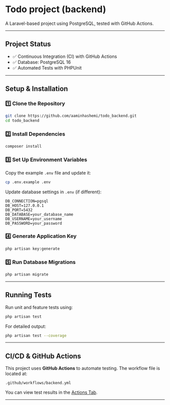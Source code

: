 # Todo project (backend)


A Laravel-based project using PostgreSQL, tested with GitHub Actions.

---

## Project Status
- ✅ Continuous Integration (CI) with GitHub Actions
- ✅ Database: PostgreSQL 16
- ✅ Automated Tests with PHPUnit

---

## Setup & Installation

### 1️⃣ Clone the Repository
```bash
git clone https://github.com/aaminhashemi/todo_backend.git
cd todo_backend
```

### 2️⃣ Install Dependencies
```bash
composer install
```

### 3️⃣ Set Up Environment Variables
Copy the example `.env` file and update it:
```bash
cp .env.example .env
```
Update database settings in `.env` (if different):
```env
DB_CONNECTION=pgsql
DB_HOST=127.0.0.1
DB_PORT=5432
DB_DATABASE=your_database_name
DB_USERNAME=your_username
DB_PASSWORD=your_password
```

### 4️⃣ Generate Application Key
```bash
php artisan key:generate
```

### 5️⃣ Run Database Migrations
```bash
php artisan migrate
```

---

## Running Tests
Run unit and feature tests using:
```bash
php artisan test
```
For detailed output:
```bash
php artisan test --coverage
```

---

## CI/CD & GitHub Actions
This project uses **GitHub Actions** to automate testing. The workflow file is located at:
```
.github/workflows/backend.yml
```
You can view test results in the [Actions Tab](https://github.com/aaminhashemi/todo_backend/actions).

---
